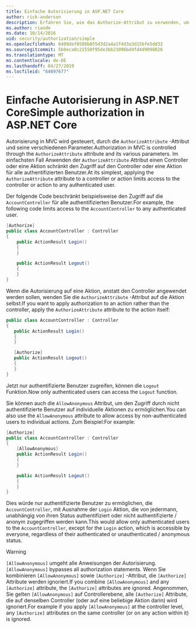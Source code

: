 ```yaml
---
title: Einfache Autorisierung in ASP.NET Core
author: rick-anderson
description: Erfahren Sie, wie das Authorize-Attribut zu verwenden, um den Zugriff auf ASP.NET Core-Controllern und Aktionen beschränken.
ms.author: riande
ms.date: 10/14/2016
uid: security/authorization/simple
ms.openlocfilehash: 6409def0508b855d3d2a4a1f4d3a3d15bfe5dd32
ms.sourcegitcommit: 5b0eca8c21550f95de3bb21096bd4fd4d9098026
ms.translationtype: MT
ms.contentlocale: de-DE
ms.lasthandoff: 04/27/2019
ms.locfileid: "64897677"
---
```

# <a name="simple-authorization-in-aspnet-core"></a><span data-ttu-id="647cd-103">Einfache Autorisierung in ASP.NET Core</span><span class="sxs-lookup"><span data-stu-id="647cd-103">Simple authorization in ASP.NET Core</span></span>

<a name="security-authorization-simple"></a>

<span data-ttu-id="647cd-104">Autorisierung in MVC wird gesteuert, durch die `AuthorizeAttribute` -Attribut und seine verschiedenen Parameter.</span><span class="sxs-lookup"><span data-stu-id="647cd-104">Authorization in MVC is controlled through the `AuthorizeAttribute` attribute and its various parameters.</span></span> <span data-ttu-id="647cd-105">Im einfachsten Fall Anwenden der `AuthorizeAttribute` Attribut einen Controller oder eine Aktion schränkt den Zugriff auf den Controller oder eine Aktion für alle authentifizierten Benutzer.</span><span class="sxs-lookup"><span data-stu-id="647cd-105">At its simplest, applying the `AuthorizeAttribute` attribute to a controller or action limits access to the controller or action to any authenticated user.</span></span>

<span data-ttu-id="647cd-106">Der folgende Code beschränkt beispielsweise den Zugriff auf die `AccountController` für alle authentifizierten Benutzer.</span><span class="sxs-lookup"><span data-stu-id="647cd-106">For example, the following code limits access to the `AccountController` to any authenticated user.</span></span>

```csharp
[Authorize]
public class AccountController : Controller
{
    public ActionResult Login()
    {
    }

    public ActionResult Logout()
    {
    }
}
```

<span data-ttu-id="647cd-107">Wenn die Autorisierung auf eine Aktion, anstatt den Controller angewendet werden sollen, wenden Sie die `AuthorizeAttribute` -Attribut auf die Aktion selbst:</span><span class="sxs-lookup"><span data-stu-id="647cd-107">If you want to apply authorization to an action rather than the controller, apply the `AuthorizeAttribute` attribute to the action itself:</span></span>

```csharp
public class AccountController : Controller
{
   public ActionResult Login()
   {
   }

   [Authorize]
   public ActionResult Logout()
   {
   }
}
```

<span data-ttu-id="647cd-108">Jetzt nur authentifizierte Benutzer zugreifen, können die `Logout` Funktion.</span><span class="sxs-lookup"><span data-stu-id="647cd-108">Now only authenticated users can access the `Logout` function.</span></span>

<span data-ttu-id="647cd-109">Sie können auch die `AllowAnonymous` Attribut, um den Zugriff durch nicht authentifizierte Benutzer auf individuelle Aktionen zu ermöglichen.</span><span class="sxs-lookup"><span data-stu-id="647cd-109">You can also use the `AllowAnonymous` attribute to allow access by non-authenticated users to individual actions.</span></span> <span data-ttu-id="647cd-110">Zum Beispiel:</span><span class="sxs-lookup"><span data-stu-id="647cd-110">For example:</span></span>

```csharp
[Authorize]
public class AccountController : Controller
{
    [AllowAnonymous]
    public ActionResult Login()
    {
    }

    public ActionResult Logout()
    {
    }
}
```

<span data-ttu-id="647cd-111">Dies würde nur authentifizierte Benutzer zu ermöglichen, die `AccountController`, mit Ausnahme der `Login` Aktion, die von jedermann, unabhängig von ihren Status authentifiziert oder nicht authentifizierte / anonym zugegriffen werden kann.</span><span class="sxs-lookup"><span data-stu-id="647cd-111">This would allow only authenticated users to the `AccountController`, except for the `Login` action, which is accessible by everyone, regardless of their authenticated or unauthenticated / anonymous status.</span></span>

> [!WARNING]
> <span data-ttu-id="647cd-112">`[AllowAnonymous]` umgeht alle Anweisungen der Autorisierung.</span><span class="sxs-lookup"><span data-stu-id="647cd-112">`[AllowAnonymous]` bypasses all authorization statements.</span></span> <span data-ttu-id="647cd-113">Wenn Sie kombinieren `[AllowAnonymous]` sowie `[Authorize]` -Attribut, die `[Authorize]` Attribute werden ignoriert.</span><span class="sxs-lookup"><span data-stu-id="647cd-113">If you combine `[AllowAnonymous]` and any `[Authorize]` attribute, the `[Authorize]` attributes are ignored.</span></span> <span data-ttu-id="647cd-114">Angenommen, Sie gelten `[AllowAnonymous]` auf Controllerebene, alle `[Authorize]` Attribute, die auf denselben Controller (oder auf eine beliebige Aktion darin) wird ignoriert.</span><span class="sxs-lookup"><span data-stu-id="647cd-114">For example if you apply `[AllowAnonymous]` at the controller level, any `[Authorize]` attributes on the same controller (or on any action within it) is ignored.</span></span>
